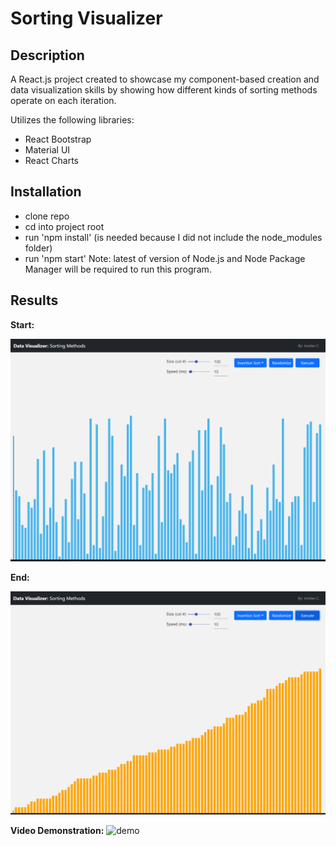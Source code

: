 # Sorting Visualizer
## Description
A React.js project created to showcase my component-based creation and data visualization skills by showing how different kinds of sorting methods operate on each iteration.  

Utilizes the following libraries:
- React Bootstrap
- Material UI
- React Charts

## Installation
- clone repo
- cd into project root
- run 'npm install' (is needed because I did not include the node_modules folder)
- run 'npm start'
Note: latest of version of Node.js and Node Package Manager will be required to run this program.  

## Results
<b>Start:</b>
<p align="center">
  <img src="src/assets/start.PNG">
</p>

<b>End:</b>
<p align="center">
  <img src="src/assets/end.PNG">
</p>

<b>Video Demonstration:</b>
![demo](https://user-images.githubusercontent.com/86234923/136641208-59a1b911-ae29-4b43-b45f-d2ba5e77dd54.gif)


